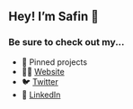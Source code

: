 ## Hey! I’m **Safin** 👋

### Be sure to check out my...
 - 📌 Pinned projects
 - 👨‍💻 [Website](https://safin.dev)
 - 🐦 [Twitter](https://twitter.com/safinsingh) 
 - 🔗 [LinkedIn](https://www.linkedin.com/in/safinsingh/)
 
<img src="https://komarev.com/ghpvc/?username=safinsingh&color=blueviolet" display="none" visibility="hidden" width="0" height="0" />
